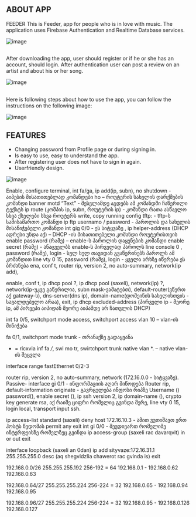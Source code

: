 ## ABOUT APP
FEEDER
This is Feeder, app for people who is in love with music. The application uses Firebase Authentication and Realtime Database services.

![image](https://user-images.githubusercontent.com/115501603/212770234-132f5988-0b35-4b69-ae93-8c15c584ba27.png)
##
##
After downloading the app, user should register or if he or she has an account, should login. After authentication user can post a review on an artist and about his or her song.

![image](https://user-images.githubusercontent.com/115501603/212770882-b60bbfaf-a3ca-4a05-9982-539b0edd5c58.png)
##
##
Here is following steps about how to use the app, you can follow the instructions on the following image:

![image](https://user-images.githubusercontent.com/115501603/212771114-13e50720-6d34-449a-8938-e309e7f24331.png)
##
##
## FEATURES

- Changing password from Profile page or during signing in.
- Is easy to use, easy to understand the app.
- After registering user does not have to sign in again.
- Userfriendly design.

![image](https://user-images.githubusercontent.com/115501603/212771535-e88147e3-e585-485f-8263-911b03b7c6b6.png)


Enable, configure terminal, int fa/ga, ip add(ip, subn), no shutdown - აიპების მისათითებლად კომანდები
ho – როუტერის სახელის დარქმების კომანდი
banner motd “Text” - შესვლამდე აგდებს ამ კომანდში ჩაწერილი ტექსტს
ip route (კომპის ip, subn, როუტერის ip) - კომანდი რათა ასწავლო სხვა ქსელები სხვა როუტერს
write, copy running config tftp: - tftp-ს სამისამართო კომანდი
ip ftp usernamo / password - პაროლის და სახელის მისანიჭებელი კომანდი
int gig 0/0 - ეს სიტყვაზე , ip helper-address (DHCP ადრესი უნდა აქ) – DHCP -ის მისათითებელი კომანდი როუტერისთვის
enable password (რამე) – enable-ს პაროლის დაყენების კომანდი
enable secret (რამე) - ანაცველბს enable-ს პირველად პაროლს
line console 0 , password (რამე), login - სულ სულ თავიდან გვაწერინებს პაროლს ამ კომანდით
line vty 0 15, password (რამე), login - ყველა არხზე იწერება ეს ბრძანება 
ena, conf t, router rip, version 2, no auto-summary, network(ip add), 


enable, conf t, ip dhcp pool ?, ip dhcp pool (saxeli), network(ip) ?, network(ip-უკვე გაწერილია, subn mask-ვამატებთ), default-router(ვწერთ აქ gateway-ს), dns-server(dns ip), domain-name(დომეინის სახელისთვის - სავალდებულო არაა), exit, ip dhcp excluded-address
 (პირველი ip - მეორე ip, ამ პირვეპი აიპიდან მეორე აიპამდე არ ჩათვლის DHCP) 


int fa 0/5, switchport mode access, switchport access vlan 10 – vlan-ის მინიჭება

fa 0/1, switchport mode trunk - თრანაქზე გადაყვანა
* = ricxvia
inf fa */*,  swi mo tr, swirtchport trunk native vlan *.  – native vlan-ის შეცვლა

interface range fastEthernet 0/2-3

router rip, version 2, no auto-summary, network (172.16.0.0 - სიტყვაზე).
Passive- interface gi 0/1 - ინფორმაციის აღარ მიწოდება
Router rip, default-information originate - გავრცელება ინფოსი რიპზე
Username () password(), enable secret (), ip ssh version 2, ip domain-name (), crypto key generate rsa, აქ რაიმე ციფრი რომელიც გვინდა მერე, line vty 0 15, login local, transport input ssh.	



ip access-list standard (saxeli)
deny host 172.16.10.3 - ამით ვუთიშავთ ერთ ჰოსტს წვდომას
permit any
exit
int gi 0/0 - შევდივართ რომელიმე ინტერფეისზე რომელზეც გვინდა
ip access-group (saxeli rac davarqvit) in or out
exit

interface loopback (saxeli an 0dan)
ip add sityvaze:172.16.31.1 255.255.255.0
desc (aq shegvidzlia chawerot rac gvinda is)
exit

192.168.0.0/26
255.255.255.192
256-192 = 64
192.168.0.1 - 192.168.0.62
192.168.0.63

192.168.0.64/27
255.255.255.224
256-224 = 32
192.168.0.65 - 192.168.0.94
192.168.0.95

192.168.0.96/27
255.255.255.224
256-224 = 32
192.168.0.95 - 192.168.0.126
192.168.0.127
